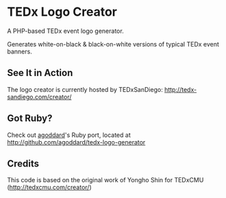 TEDx Logo Creator
=================

A PHP-based TEDx event logo generator.

Generates white-on-black & black-on-white versions of typical TEDx event banners.

## See It in Action 

The logo creator is currently hosted by TEDxSanDiego: http://tedx-sandiego.com/creator/

## Got Ruby?

Check out [agoddard](http://github.com/agoddard)'s Ruby port, located at http://github.com/agoddard/tedx-logo-generator

## Credits

This code is based on the original work of Yongho Shin for TEDxCMU (http://tedxcmu.com/creator/)
